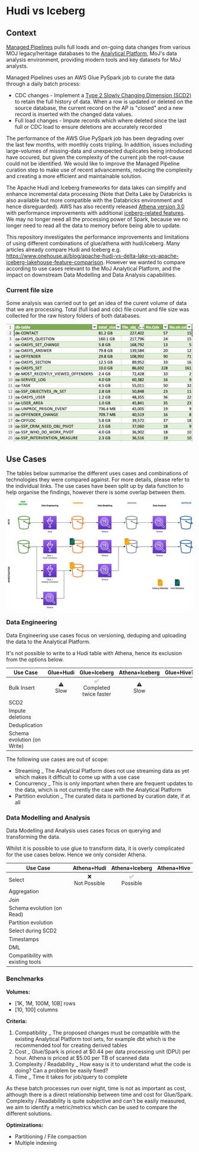 # Hudi vs Iceberg

## Context

[Managed Pipelines](https://ministryofjustice.github.io/analytical-platform-data-engineering/) pulls full loads and on-going data changes from various MOJ legacy/heritage databases to the [Analytical Platform](https://user-guidance.services.alpha.mojanalytics.xyz/), MoJ's data analysis environment, providing modern tools and key datasets for MoJ analysts.

Managed Pipelines uses an AWS Glue PySpark job to curate the data through a daily batch process:

- CDC changes - Implement a [Type 2 Slowly Changing Dimension (SCD2)](https://en.wikipedia.org/wiki/Slowly_changing_dimension) to retain the full history of data. When a row is updated or deleted on the source database, the current record on the AP is "closed" and a new record is inserted with the changed data values.
- Full load changes - Impute records which where deleted since the last full or CDC load to ensure deletions are accurately recorded

The performance of the AWS Glue PySpark job has been degrading over the last few months, with monthly costs tripling. In addition, issues including large-volumes of missing-data and unexpected duplicates being introduced have occured, but given the complexity of the current job the root-cause could not be identified. We would like to improve the Managed Pipeline curation step to make use of recent advancements, reducing the complexity and creating a more efficient and maintainable solution.

The Apache Hudi and Iceberg frameworks for data lakes can simplify and enhance incremental data processing (Note that Delta Lake by Databricks is also available but more compatible with the Databricks environment and hence disreguarded). AWS has also recently released [Athena version 3.0](https://aws.amazon.com/about-aws/whats-new/2022/10/amazon-athena-announces-upgraded-query-engine/) with performance improvements with additional [iceberg-related features](https://www.matano.dev/blog/2023/02/14/athena-v3-deep-dive). We may no longer need all the processing power of Spark, because we no longer need to read all the data to memory before being able to update.

This repository investigates the performance improvements and limitations of using different combinations of glue/athena with hudi/iceberg. Many articles already compare Hudi and Iceberg e.g. https://www.onehouse.ai/blog/apache-hudi-vs-delta-lake-vs-apache-iceberg-lakehouse-feature-comparison. However we wanted to compare according to use cases relevant to the MoJ Analytical Platform, and the impact on downstream Data Modelling and Data Analysis capabilities.

### Current file size
Some analysis was carried out to get an idea of the curent volume of data that we are processing. Total (full load and cdc) file count and file size was collected for the raw history folders of both databases.

![file_size](MPM_raw_hist_top20.png)

## Use Cases

The tables below summarise the different uses cases and combinations of technologies they were compared against. For more details, please refer to the individual links. The use cases have been split up by data function to help organise the findings, however there is some overlap between them.

![architecture](architecture.drawio.png)

### Data Engineering

Data Engineering use cases focus on versioning, deduping and uploading the data to the Analytical Platform.

It's not possible to write to a Hudi table with Athena, hence its exclusion from the options below.

|Use Case|Glue+Hudi|Glue+Iceberg|Athena+Iceberg|Glue+Hive?|
|-|:-:|:-:|:-:|:-:|
|Bulk Insert|:warning: <br />Slow|:white_check_mark: <br />Completed twice faster|:warning: <br />Slow||
|SCD2||||
|Impute deletions||||
|Deduplication||||
|Schema evolution (on Write)||||

The following use cases are out of scope:

- Streaming _ The Analytical Platform does not use streaming data as yet which makes it difficult to come up with a use case
- Concurrency _ This is only important when there are frequent updates to the data, which is not currently the case with the Analytical Platform
- Partition evolution _ The curated data is partioned by curation date, if at all

### Data Modelling and Analysis

Data Modelling and Analysis uses cases focus on querying and transforming the data.

Whilst it is possible to use glue to transform data, it is overly complicated for the use cases below. Hence we only consider Athena.

|Use Case|Athena+Hudi|Athena+Iceberg|Athena+Hive|
|-|:-:|:-:|:-:|
|Select|:x: <br />Not Possible|:white_check_mark: <br />Possible||
|Aggregation||||
|Join||||
|Schema evolution (on Read)||||
|Partition evolution||||
|Select during SCD2||||
|Timestamps||||
|DML||||
|Compatibility with existing tools||||

### Benchmarks

**Volumes:**
- [1K, 1M, 100M, 10B] rows
- [10, 100] columns

**Criteria:**
1. Compatibility _ The proposed changes must be compatible with the existing Analytical Platform tool sets, for example dbt which is the recommended tool for creating derived tables
2. Cost _ Glue/Spark is priced at $0.44 per data processing unit (DPU) per hour. Athena is priced at $5.00 per TB of scanned data
3. Complexity / Readability _ How easy is it to understand what the code is doing? Can a problem be easily fixed?
4. Time _ Time it takes for job/query to complete

As these batch processes run over night, time is not as important as cost, although there is a direct relationship between time and cost for Glue/Spark. Complexity / Readability is quite subjective and can't be easily measured, we aim to identify a metric/metrics which can be used to compare the different solutions.

**Optimizations:**
- Partitioning / File compaction
- Multiple indexing
